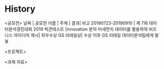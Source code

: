 # History

<공모전>
날짜 | 공모전 이름 | 주제 | 결과| 비고
20190723-20190910 | 제 7회 데이터분석경진대회 2019 빅콘테스트 |innovation 분야 미세먼지 데이터를 활용하여 비즈니스 아이디어 제시| 최우수상 GS 리테일상| 수상 이후 GS 리테일 데이터분석팀에게 발표


<프로젝트>

<과제 자료>
